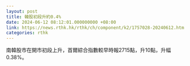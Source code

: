 ```yaml
---
layout: post
title: 韓股初段升約0.4%
date: 2024-06-12 08:12:01.000000000 +08:00
link: https://news.rthk.hk/rthk/ch/component/k2/1757028-20240612.htm
categories: rthk
---
```


南韓股市在開市初段上升，首爾綜合指數較早時報2715點，升10點，升幅0.38%。
